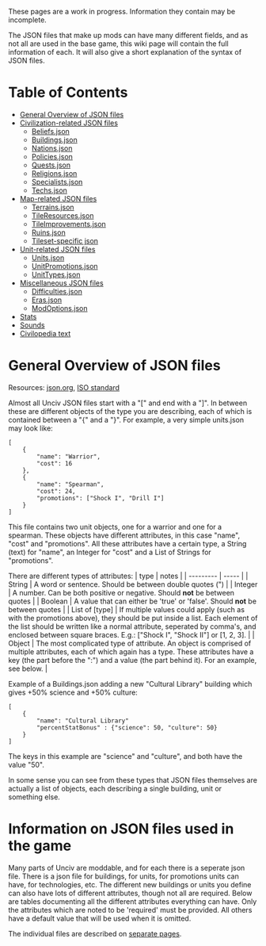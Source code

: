 These pages are a work in progress. Information they contain may be incomplete.

The JSON files that make up mods can have many different fields, and as not all are used in the base game, this wiki page will contain the full information of each. It will also give a short explanation of the syntax of JSON files.

# Table of Contents

-   [General Overview of JSON files](#general-overview-of-json-files)
-   [Civilization-related JSON files](../Other/Civilization-related-JSON-files.md)
    -   [Beliefs.json](../Other/Civilization-related-JSON-files.md#beliefsjson)
    -   [Buildings.json](../Other/Civilization-related-JSON-files.md#buildingsjson)
    -   [Nations.json](../Other/Civilization-related-JSON-files.md#nationsjson)
    -   [Policies.json](../Other/Civilization-related-JSON-files.md#policiesjson)
    -   [Quests.json](../Other/Civilization-related-JSON-files.md#questsjson)
    -   [Religions.json](../Other/Civilization-related-JSON-files.md#religionsjson)
    -   [Specialists.json](../Other/Civilization-related-JSON-files.md#specialistsjson)
    -   [Techs.json](../Other/Civilization-related-JSON-files.md#techsjson)
-   [Map-related JSON files](../Other/Map-related-JSON-files.md)
    -   [Terrains.json](../Other/Map-related-JSON-files.md#terrainsjson)
    -   [TileResources.json](../Other/Map-related-JSON-files.md#tileresourcesjson)
    -   [TileImprovements.json](../Other/Map-related-JSON-files.md#tileimprovementsjson)
    -   [Ruins.json](../Other/Map-related-JSON-files.md#ruinsjson)
    -   [Tileset-specific json](../Other/Map-related-JSON-files.md#tileset-specific-json)
-   [Unit-related JSON files](../Other/Unit-related-JSON-files.md)
    -   [Units.json](../Other/Unit-related-JSON-files.md#unitsjson)
    -   [UnitPromotions.json](../Other/Unit-related-JSON-files.md#unitpromotionsjson)
    -   [UnitTypes.json](../Other/Unit-related-JSON-files.md#unittypesjson)
-   [Miscellaneous JSON files](../Other/Miscellaneous-JSON-files.md)
    -   [Difficulties.json](../Other/Miscellaneous-JSON-files.md#difficultiesjson)
    -   [Eras.json](../Other/Miscellaneous-JSON-files.md#erasjson)
    -   [ModOptions.json](../Other/Miscellaneous-JSON-files.md#modoptionsjson)
-   [Stats](../Other/Map-related-JSON-files.md#stats)
-   [Sounds](../Other/Unit-related-JSON-files.md#sounds)
-   [Civilopedia text](../Other/Miscellaneous-JSON-files.md#civilopedia-text)

# General Overview of JSON files

Resources: [json.org](https://www.json.org/), [ISO standard](https://standards.iso.org/ittf/PubliclyAvailableStandards/c071616_ISO_IEC_21778_2017.zip)

Almost all Unciv JSON files start with a "[" and end with a "]". In between these are different objects of the type you are describing, each of which is contained between a "{" and a "}". For example, a very simple units.json may look like:

```
[
    {
        "name": "Warrior",
        "cost": 16
    },
    {
        "name": "Spearman",
        "cost": 24,
        "promotions": ["Shock I", "Drill I"]
    }
]
```

This file contains two unit objects, one for a warrior and one for a spearman. These objects have different attributes, in this case "name", "cost" and "promotions". All these attributes have a certain type, a String (text) for "name", an Integer for "cost" and a List of Strings for "promotions".

There are different types of attributes:
| type | notes |
| --------- | ----- |
| String | A word or sentence. Should be between double quotes (") |
| Integer | A number. Can be both positive or negative. Should **not** be between quotes |
| Boolean | A value that can either be 'true' or 'false'. Should **not** be between quotes |
| List of [type] | If multiple values could apply (such as with the promotions above), they should be put inside a list. Each element of the list should be written like a normal attribute, seperated by comma's, and enclosed between square braces. E.g.: ["Shock I", "Shock II"] or [1, 2, 3]. |
| Object | The most complicated type of attribute. An object is comprised of multiple attributes, each of which again has a type. These attributes have a key (the part before the ":") and a value (the part behind it). For an example, see below. |

Example of a Buildings.json adding a new "Cultural Library" building which gives +50% science and +50% culture:

```
[
    {
        "name": "Cultural Library"
        "percentStatBonus" : {"science": 50, "culture": 50}
    }
]
```

The keys in this example are "science" and "culture", and both have the value "50".

In some sense you can see from these types that JSON files themselves are actually a list of objects, each describing a single building, unit or something else.

# Information on JSON files used in the game

Many parts of Unciv are moddable, and for each there is a seperate json file. There is a json file for buildings, for units, for promotions units can have, for technologies, etc. The different new buildings or units you define can also have lots of different attributes, though not all are required. Below are tables documenting all the different attributes everything can have. Only the attributes which are noted to be 'required' must be provided. All others have a default value that will be used when it is omitted.

The individual files are described on [separate pages](#Table-of-Contents).
